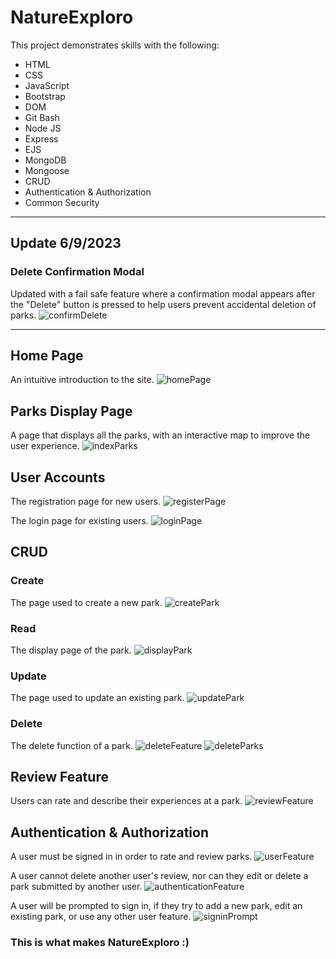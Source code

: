 # NatureExploro

This project demonstrates skills with the following:
* HTML
* CSS
* JavaScript
* Bootstrap
* DOM
* Git Bash
* Node JS
* Express
* EJS
* MongoDB
* Mongoose
* CRUD
* Authentication & Authorization
* Common Security
---

## Update 6/9/2023
### Delete Confirmation Modal
Updated with a fail safe feature where a confirmation modal appears after the "Delete" button is pressed to help users prevent accidental deletion of parks.
![confirmDelete](https://github.com/tobeseus/NatureExploro/assets/104329667/3b394c75-05f2-48dc-b5ee-ffed624e43b1)

---
## Home Page
An intuitive introduction to the site.
![homePage](https://github.com/tobeseus/NatureExploro/assets/104329667/894a03b2-0f6b-4a87-bf50-25a60cd29f4b)

## Parks Display Page
A page that displays all the parks, with an interactive map to improve the user experience.
![indexParks](https://github.com/tobeseus/NatureExploro/assets/104329667/98d8bc7c-36e0-43ec-9a67-d659510839d5)

## User Accounts
The registration page for new users.
![registerPage](https://github.com/tobeseus/NatureExploro/assets/104329667/e8fd221f-883b-4c58-93eb-b23537fade11)

The login page for existing users.
![loginPage](https://github.com/tobeseus/NatureExploro/assets/104329667/c85d422c-3d9f-476e-9fa6-db005751dfb3)

## CRUD
### Create
The page used to create a new park.
![createPark](https://github.com/tobeseus/NatureExploro/assets/104329667/a7729628-d3ff-4ce2-9330-fb5a2fd16cd3)

### Read
The display page of the park.
![displayPark](https://github.com/tobeseus/NatureExploro/assets/104329667/cbc97dc8-0412-4800-b02f-8504ed9388cc)

### Update
The page used to update an existing park.
![updatePark](https://github.com/tobeseus/NatureExploro/assets/104329667/65437e83-5080-4e0d-8b5a-19c48a57381a)

### Delete
The delete function of a park.
![deleteFeature](https://github.com/tobeseus/NatureExploro/assets/104329667/74750b7f-f238-442a-b56d-4ca6348fe22c)
![deleteParks](https://github.com/tobeseus/NatureExploro/assets/104329667/dd02d7f8-b37f-4c37-a60b-c897c8f146e8)

## Review Feature
Users can rate and describe their experiences at a park.
![reviewFeature](https://github.com/tobeseus/NatureExploro/assets/104329667/931621a6-fc2a-4073-919f-327fe8701cd8)

## Authentication & Authorization
A user must be signed in in order to rate and review parks.
![userFeature](https://github.com/tobeseus/NatureExploro/assets/104329667/4f2876ba-e5a3-4497-8522-9f97455a9e52)

A user cannot delete another user's review, nor can they edit or delete a park submitted by another user.
![authenticationFeature](https://github.com/tobeseus/NatureExploro/assets/104329667/aa7cdf61-adb9-4761-8a48-87404f526a94)

A user will be prompted to sign in, if they try to add a new park, edit an existing park, or use any other user feature.
![signinPrompt](https://github.com/tobeseus/NatureExploro/assets/104329667/d85fefbb-f566-4960-8e79-8c23830947f0)

### This is what makes NatureExploro :)
